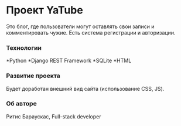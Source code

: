 # Проект YaTube


Это блог, где пользователи могут оставлять свои записи и комментировать чужие. Есть система регистрации и авторизации.

### Технологии

*Python
*Django REST Framework
*SQLite
*HTML

### Развитие проекта
Будет доработан внешний вид сайта (использование CSS, JS).

### Об авторе

Ритис Бараускас, Full-stack developer

